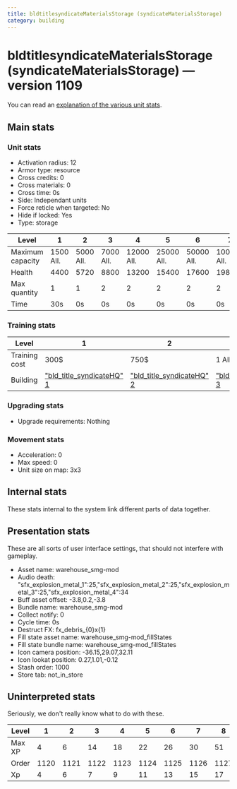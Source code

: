 ```yaml
---
title: bldtitlesyndicateMaterialsStorage (syndicateMaterialsStorage)
category: building
---
```


# bldtitlesyndicateMaterialsStorage (syndicateMaterialsStorage) — version 1109

You can read an [explanation  of the various unit stats](unitexplained.md).

## Main stats

### Unit stats

  * Activation radius: 12
  * Armor type: resource
  * Cross credits: 0
  * Cross materials: 0
  * Cross time: 0s
  * Side: Independant units
  * Force reticle when targeted: No
  * Hide if locked: Yes
  * Type: storage

|Level           |1         |2         |3         |4          |5          |6          |7           |8           |9           |10           |
|----------------|----------|----------|----------|-----------|-----------|-----------|------------|------------|------------|-------------|
|Maximum capacity|1500  All.|5000  All.|7000  All.|12000  All.|25000  All.|50000  All.|100000  All.|250000  All.|500000  All.|1000000  All.|
|Health          |4400      |5720      |8800      |13200      |15400      |17600      |19800       |22000       |24200       |26400        |
|Max quantity    |1         |1         |2         |2          |2          |2          |2           |3           |4           |4            |
|Time            |30s       |0s        |0s        |0s         |0s         |0s         |0s          |0s          |0s          |0s           |


### Training stats

|Level        |1                                            |2                                            |3                                            |4                                            |5                                            |6                                            |7                                            |8                                            |9                                            |10                                            |
|-------------|---------------------------------------------|---------------------------------------------|---------------------------------------------|---------------------------------------------|---------------------------------------------|---------------------------------------------|---------------------------------------------|---------------------------------------------|---------------------------------------------|----------------------------------------------|
|Training cost|300$                                         |750$                                         |1 All.                                       |1 All.                                       |1 All.                                       |1 All.                                       |1 All.                                       |1 All.                                       |1 All.                                       |1 All.                                        |
|Building     |["bld_title_syndicateHQ" 1](syndicateHQ.html)|["bld_title_syndicateHQ" 2](syndicateHQ.html)|["bld_title_syndicateHQ" 3](syndicateHQ.html)|["bld_title_syndicateHQ" 4](syndicateHQ.html)|["bld_title_syndicateHQ" 5](syndicateHQ.html)|["bld_title_syndicateHQ" 6](syndicateHQ.html)|["bld_title_syndicateHQ" 7](syndicateHQ.html)|["bld_title_syndicateHQ" 8](syndicateHQ.html)|["bld_title_syndicateHQ" 9](syndicateHQ.html)|["bld_title_syndicateHQ" 10](syndicateHQ.html)|


### Upgrading stats

  * Upgrade requirements: Nothing

### Movement stats

  * Acceleration: 0
  * Max speed: 0
  * Unit size on map: 3x3

## Internal stats

These stats internal to the system link different parts of data together.


## Presentation stats

These are all sorts of user interface settings, that should not interfere with gameplay.

  * Asset name: warehouse_smg-mod
  * Audio death: "sfx_explosion_metal_1":25,"sfx_explosion_metal_2":25,"sfx_explosion_metal_3":25,"sfx_explosion_metal_4":34
  * Buff asset offset: -3.8,0.2,-3.8
  * Bundle name: warehouse_smg-mod
  * Collect notify: 0
  * Cycle time: 0s
  * Destruct FX: fx_debris_{0}x{1}
  * Fill state asset name: warehouse_smg-mod_fillStates
  * Fill state bundle name: warehouse_smg-mod_fillStates
  * Icon camera position: -36.15,29.07,32.11
  * Icon lookat position: 0.27,1.01,-0.12
  * Stash order: 1000
  * Store tab: not_in_store

## Uninterpreted stats

Seriously, we don't really know what to do with these.

|Level |1   |2   |3   |4   |5   |6   |7   |8   |9   |10  |
|------|----|----|----|----|----|----|----|----|----|----|
|Max XP|4   |6   |14  |18  |22  |26  |30  |51  |76  |84  |
|Order |1120|1121|1122|1123|1124|1125|1126|1127|1128|1129|
|Xp    |4   |6   |7   |9   |11  |13  |15  |17  |19  |21  |


